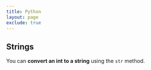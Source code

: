 ```yaml
---
title: Python
layout: page
exclude: true
---
```


## Strings

You can **convert an int to a string** using the `str` method.

<!--stackedit_data:
eyJoaXN0b3J5IjpbMTcwNTg3NDU2NSw4NTk3NTI3LDYyMDk3Mj
MxN119
-->